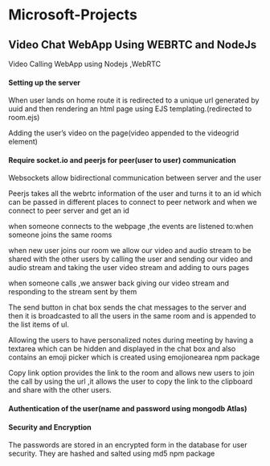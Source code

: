 # Microsoft-Projects
## Video Chat WebApp Using WEBRTC and NodeJs



Video Calling WebApp using Nodejs ,WebRTC


#### Setting up the server
When user lands on home route it is redirected to a unique url generated by uuid and then rendering an html page using EJS templating.(redirected to room.ejs)

Adding the user’s video on the page(video appended to the videogrid element)

#### Require socket.io and peerjs for peer(user to user) communication

Websockets allow bidirectional communication between server and the user

Peerjs  takes all the webrtc information of the user and turns it to an id which can be passed in different places to connect to peer network and when we connect to peer server and get an id

when someone connects to the webpage ,the events are listened to:when someone joins the same rooms 

when new user joins our room we allow our video and audio stream to be shared with the other users by calling the user and sending our video and audio stream and taking the user video stream and adding to ours pages

when someone calls ,we answer back giving our video stream and responding to the stream sent by them

The send button in chat box sends the chat messages to the server and then it is broadcasted to all the users in the same room and is appended to the list items of ul.

Allowing the users to have personalized notes during meeting by having a textarea which can be hidden and displayed in the chat box and also contains an emoji picker which is created using emojionearea npm package

Copy link option provides the link to the room and allows new users to join the call by using the url ,it allows the user to copy the link to the clipboard and share with the other users.

#### Authentication of the user(name and password using mongodb Atlas)
#### Security and Encryption
The passwords are stored in an encrypted form in the database for user security. They are hashed and salted using md5 npm package
